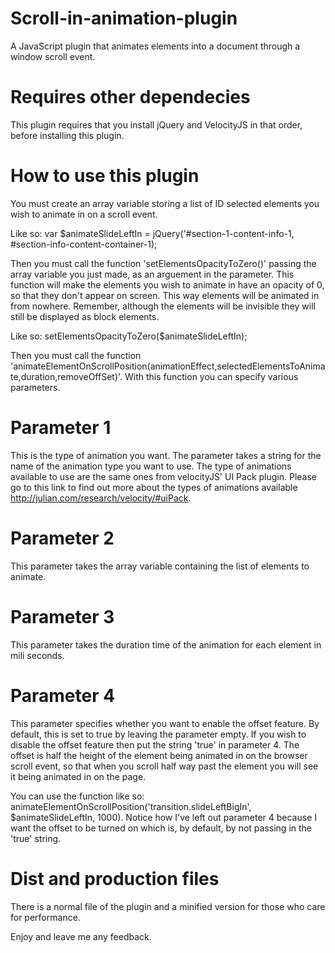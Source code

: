Scroll-in-animation-plugin
==========================

A JavaScript plugin that animates elements into a document through a window scroll event.


Requires other dependecies
==========================

This plugin requires that you install jQuery and VelocityJS in that order, before installing this plugin.


How to use this plugin
==========================

You must create an array variable storing a list of ID selected elements you wish to animate in on a scroll event. 

Like so: var $animateSlideLeftIn = jQuery('#section-1-content-info-1, #section-info-content-container-1);

Then you must call the function 'setElementsOpacityToZero()' passing the array variable you just made, as an arguement in the parameter. This function will make the elements you wish to animate in have an opacity of 0, so that they don't appear on screen. This way elements will be animated in from nowhere. Remember, although the elements will be invisible they will still be displayed as block elements.

Like so: setElementsOpacityToZero($animateSlideLeftIn);

Then you must call the function 'animateElementOnScrollPosition(animationEffect,selectedElementsToAnimate,duration,removeOffSet)'. With this function you can specify various parameters. 

Parameter 1
==========================

This is the type of animation you want. The parameter takes a string for the name of the animation type you want to use. The type of animations available to use are the same ones from velocityJS' UI Pack plugin. Please go to this link to find out more about the types of animations available http://julian.com/research/velocity/#uiPack. 

Parameter 2
==========================

This parameter takes the array variable containing the list of elements to animate. 

Parameter 3
==========================

This parameter takes the duration time of the animation for each element in mili seconds.

Parameter 4
==========================

This parameter specifies whether you want to enable the offset feature. By default, this is set to true by leaving the parameter empty. If you wish to disable the offset feature then put the string 'true' in parameter 4. The offset is half the height of the element being animated in on the browser scroll event, so that when you scroll half way past the element you will see it being animated in on the page. 

You can use the function like so: animateElementOnScrollPosition('transition.slideLeftBigIn', $animateSlideLeftIn, 1000). Notice how I've left out parameter 4 because I want the offset to be turned on which is, by default, by not passing in the 'true' string.

Dist and production files
==========================

There is a normal file of the plugin and a minified version for those who care for performance.

Enjoy and leave me any feedback.


